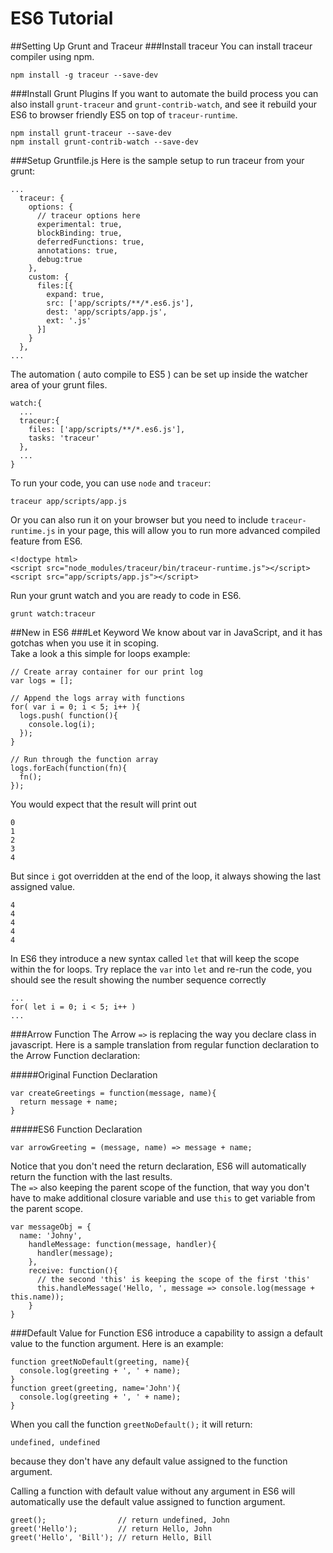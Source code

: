 ES6 Tutorial
=================

##Setting Up Grunt and Traceur
###Install traceur
You can install traceur compiler using npm.

```
npm install -g traceur --save-dev
```
###Install Grunt Plugins
If you want to automate the build process you can also install `grunt-traceur` and
`grunt-contrib-watch`, and see it rebuild your ES6 to browser friendly ES5 on top of
`traceur-runtime`.

```
npm install grunt-traceur --save-dev
npm install grunt-contrib-watch --save-dev
```

###Setup Gruntfile.js
Here is the sample setup to run traceur from your grunt:

```
...
  traceur: {
    options: {
      // traceur options here
      experimental: true,
      blockBinding: true,
      deferredFunctions: true,
      annotations: true,
      debug:true
    },
    custom: {
      files:[{
        expand: true,
        src: ['app/scripts/**/*.es6.js'],
        dest: 'app/scripts/app.js',
        ext: '.js'
      }]
    }
  }, 
...
```
The automation ( auto compile to ES5 ) can be set up inside the watcher area of 
your grunt files.

```
watch:{
  ...
  traceur:{
    files: ['app/scripts/**/*.es6.js'],
    tasks: 'traceur'
  },
  ...
}
```
To run your code, you can use `node` and `traceur`:

```
traceur app/scripts/app.js
```
Or you can also run it on your browser but you need to include
`traceur-runtime.js` in your page, this will allow you to run more advanced
compiled feature from ES6.

```
<!doctype html>
<script src="node_modules/traceur/bin/traceur-runtime.js"></script>
<script src="app/scripts/app.js"></script>
```
Run your grunt watch and you are ready to code in ES6.

```
grunt watch:traceur
```

##New in ES6
###Let Keyword
We know about var in JavaScript, and it has gotchas when you use it in scoping.  
Take a look a this simple for loops example:

```
// Create array container for our print log
var logs = [];

// Append the logs array with functions
for( var i = 0; i < 5; i++ ){
  logs.push( function(){
    console.log(i);
  });
}

// Run through the function array
logs.forEach(function(fn){
  fn();
});
```

You would expect that the result will print out 
```
0
1
2
3
4
```
But since `i` got overridden at the end of the loop, it always showing the last
assigned value.
```
4
4
4
4
4
```
In ES6 they introduce a new syntax called `let` that will keep the scope within
the for loops. Try replace the `var` into `let` and re-run the code, you should
see the result showing the number sequence correctly
```
...
for( let i = 0; i < 5; i++ )
...
```
###Arrow Function
The Arrow `=>` is replacing the way you declare class in javascript. Here is a
sample translation from regular function declaration to the Arrow Function
declaration:

#####Original Function Declaration
```
var createGreetings = function(message, name){
  return message + name;
}
```

#####ES6 Function Declaration
```
var arrowGreeting = (message, name) => message + name;
```
Notice that you don't need the return declaration, ES6 will automatically return
the function with the last results.  
The `=>` also keeping the parent scope of the function, that way you don't have to
make additional closure variable and use `this` to get variable from the parent
scope.
```
var messageObj = {
  name: 'Johny',
    handleMessage: function(message, handler){
      handler(message);
    },
    receive: function(){
      // the second 'this' is keeping the scope of the first 'this'
      this.handleMessage('Hello, ', message => console.log(message + this.name));
    }
}
```

###Default Value for Function
ES6 introduce a capability to assign a default value to the function argument.
Here is an example:
```
function greetNoDefault(greeting, name){
  console.log(greeting + ', ' + name);
}
function greet(greeting, name='John'){
  console.log(greeting + ', ' + name);
}
```
When you call the function `greetNoDefault();` it will return:
```
undefined, undefined
```
because they don't have any default value assigned to the function argument.

Calling a function with default value without any argument in ES6 will
automatically use the default value assigned to function argument.
```
greet();                // return undefined, John
greet('Hello');         // return Hello, John
greet('Hello', 'Bill'); // return Hello, Bill
```



